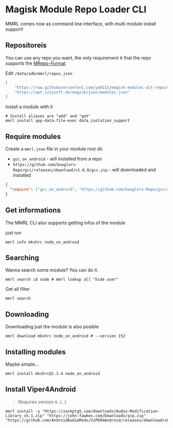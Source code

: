 # Magisk Module Repo Loader CLI

MMRL comes now as command line interface, with multi module install support!

## Repositoreis

You can use any repo you want, the only requirement it that the repo supports the [MRepo-Format](https://github.com/ya0211/magisk-modules-repo-util)

Edit `/data/adb/mmrl/repos.json`

```json
[
	"https://raw.githubusercontent.com/ya0211/magisk-modules-alt-repo/main/json/modules.json",
	"https://apt.izzysoft.de/magisk/json/modules.json"
]
```

Install a module with it

```shell
# Install aliases are "add" and "get"
mmrl install app-data-file-exec data_isolation_support
```

## Require modules 

Create a `mmrl.json` file in your module root dir. 

- `gcc_on_android` - will installed from a repo
- `https://github.com/Googlers-Repo/gcc/releases/download/v1.0.0/gcc.zip` - will downloaded and installed

```json
{
  "require": ["gcc_on_android", "https://github.com/Googlers-Repo/gcc/releases/download/v1.0.0/gcc.zip"]
}
```

## Get informations

The MMRL CLI also supports getting infos of the module

just run
```shell
mmrl info mkshrc node_on_android
```


## Searching

Wanna search some module? You can do it.

```shell
mmrl search id node # mmrl lookup all "hide user"
```

Get all filter

```shell
mmrl search 
```

## Downloading

Downloading just the module is also posible

```shell
mmrl download mkshrc node_on_android # --version 152
```

## Installing modules

Maybe simple...

```shell
mmrl install mkshrc@1.3.4 node_on_android
```

## Install Viper4Android

> Requires version `0.1.1`

```shell
mmrl install -y "https://zackptg5.com/downloads/Audio-Modification-Library_v5.1.zip" "https://john-fawkes.com/Downloads/acp.zip" "https://github.com/AndroidAudioMods/ViPER4Android/releases/download/v0.5.0/V4A_Magisk_Module_0.5.0.zip"
```
